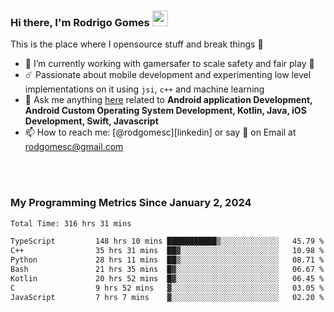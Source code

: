 
### Hi there, I'm Rodrigo Gomes <img src="https://media.giphy.com/media/hvRJCLFzcasrR4ia7z/giphy.gif" width="25px">
This is the place where I opensource stuff and break things 🤣
- 🔭 I’m currently working with gamersafer to scale safety and fair play 💜
- ☄️ Passionate about mobile development and experimenting low level implementations on it using `jsi`, `c++` and machine learning
- 💬 Ask me anything [here](https://github.com/rodgomesc/rodgomesc/issues) related to <b>Android application Development, Android Custom Operating System Development, Kotlin, Java, iOS Development, Swift, Javascript</b>
- 📫 How to reach me: [@rodgomesc][linkedin] or say 👋 on Email at [rodgomesc@gmail.com](mailto:rodgomesc@gmail.com)


<br/>

<!-- 
<picture>
  <img src="/github-metrics.svg" alt="Metrics">
</picture>
-->

</br>

### My Programming Metrics Since January 2, 2024 


<!--START_SECTION:waka-->

```txt
Total Time: 316 hrs 31 mins

TypeScript         148 hrs 10 mins ███████████▒░░░░░░░░░░░░░   45.79 %
C++                35 hrs 31 mins  ██▓░░░░░░░░░░░░░░░░░░░░░░   10.98 %
Python             28 hrs 11 mins  ██▒░░░░░░░░░░░░░░░░░░░░░░   08.71 %
Bash               21 hrs 35 mins  █▓░░░░░░░░░░░░░░░░░░░░░░░   06.67 %
Kotlin             20 hrs 52 mins  █▓░░░░░░░░░░░░░░░░░░░░░░░   06.45 %
C                  9 hrs 52 mins   ▓░░░░░░░░░░░░░░░░░░░░░░░░   03.05 %
JavaScript         7 hrs 7 mins    ▓░░░░░░░░░░░░░░░░░░░░░░░░   02.20 %
```

<!--END_SECTION:waka-->
